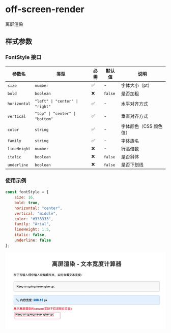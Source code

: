 # off-screen-render
离屏渲染

## 样式参数

### FontStyle 接口

| 参数名 | 类型 | 必需 | 默认值 | 说明 |
|--------|------|------|--------|------|
| `size` | `number` | ✅ | - | 字体大小（pt） |
| `bold` | `boolean` | ❌ | `false` | 是否加粗 |
| `horizontal` | `"left" \| "center" \| "right"` | ✅ | - | 水平对齐方式 |
| `vertical` | `"top" \| "center" \| "bottom"` | ✅ | - | 垂直对齐方式 |
| `color` | `string` | ✅ | - | 字体颜色（CSS 颜色值） |
| `family` | `string` | ✅ | - | 字体族名 |
| `lineHeight` | `number` | ❌ | - | 行高倍数 |
| `italic` | `boolean` | ❌ | `false` | 是否斜体 |
| `underline` | `boolean` | ❌ | `false` | 是否下划线 |

### 使用示例

```javascript
const fontStyle = {
    size: 16,
    bold: true,
    horizontal: "center",
    vertical: "middle",
    color: "#333333",
    family: "Arial",
    lineHeight: 1.5,
    italic: false,
    underline: false
};
```
![image](./example.jpg)

